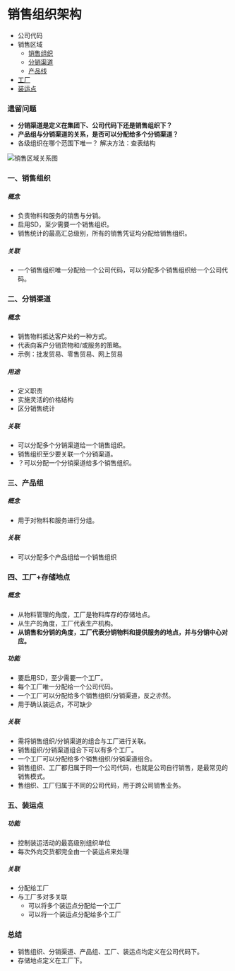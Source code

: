 # 销售组织架构 

* 公司代码
* 销售区域
    * [销售组织](#xszz)
    * [分销渠道](#fxqd)
    * [产品线](#cpz)
* [工厂](#gc)
* [装运点](#zyd)

### 遗留问题
* **分销渠道是定义在集团下、公司代码下还是销售组织下？**
* **产品组与分销渠道的关系，是否可以分配给多个分销渠道？**
* 各级组织在哪个范围下唯一？
解决方法：查表结构

![销售区域关系图](/images/销售区域关系.png "销售区域关系")

### 一、<a name="xszz"/>销售组织
##### 概念
* 负责物料和服务的销售与分销。
* 启用SD，至少需要一个销售组织。
* 销售统计的最高汇总级别，所有的销售凭证均分配给销售组织。
##### 关联
* 一个销售组织唯一分配给一个公司代码，可以分配多个销售组织给一个公司代码。
### <a name="fxqd"/>二、分销渠道
##### 概念
* 销售物料抵达客户处的一种方式。
* 代表向客户分销货物和/或服务的策略。
* 示例：批发贸易、零售贸易、网上贸易

##### 用途
* 定义职责
* 实施灵活的价格结构
* 区分销售统计

##### 关联
* 可以分配多个分销渠道给一个销售组织。
* 销售组织至少要关联一个分销渠道。
* ？可以分配一个分销渠道给多个销售组织。

### <a name="cpz"/>三、产品组
##### 概念
* 用于对物料和服务进行分组。

##### 关联
* 可以分配多个产品组给一个销售组织

### <a name="gc"/>四、工厂+存储地点

##### 概念
* 从物料管理的角度，工厂是物料库存的存储地点。
* 从生产的角度，工厂代表生产机构。
* __从销售和分销的角度，工厂代表分销物料和提供服务的地点，并与分销中心对应。__
##### 功能
* 要启用SD，至少需要一个工厂。
* 每个工厂唯一分配给一个公司代码。
* 一个工厂可以分配给多个销售组织/分销渠道，反之亦然。
* 用于确认装运点，不可缺少

##### 关联
* 需将销售组织/分销渠道的组合与工厂进行关联。
* 销售组织/分销渠道组合下可以有多个工厂。
* 一个工厂可以分配给多个销售组织/分销渠道组合。
* 销售组织、工厂都归属于同一个公司代码，也就是公司自行销售，是最常见的销售模式。
* 售组织、工厂归属于不同的公司代码，用于跨公司销售业务。
### <a name="zyd"/>五、装运点
##### 功能
* 控制装运活动的最高级别组织单位
* 每次外向交货都完全由一个装运点来处理

##### 关联
* 分配给工厂
* 与工厂多对多关联
    * 可以将多个装运点分配给一个工厂
    * 可以将一个装运点分配给多个工厂


### 总结
* 销售组织、分销渠道、产品组、工厂、装运点均定义在公司代码下。
* 存储地点定义在工厂下。

